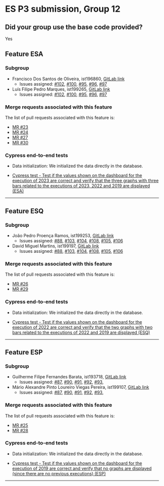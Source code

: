 # ES P3 submission, Group 12

## Did your group use the base code provided?

Yes

## Feature ESA

### Subgroup
 - Francisco Dos Santos de Oliveira, ist196860, [GitLab link](https://gitlab.rnl.tecnico.ulisboa.pt/ist196860)
   + Issues assigned: [#102](https://gitlab.rnl.tecnico.ulisboa.pt/es/es23-12/-/issues/102),
                      [#100](https://gitlab.rnl.tecnico.ulisboa.pt/es/es23-12/-/issues/100),
                      [#95](https://gitlab.rnl.tecnico.ulisboa.pt/es/es23-12/-/issues/95),
                      [#96](https://gitlab.rnl.tecnico.ulisboa.pt/es/es23-12/-/issues/96),
                      [#97](https://gitlab.rnl.tecnico.ulisboa.pt/es/es23-12/-/issues/97)
 - Luís Filipe Pedro Marques, ist199265, [GitLab link](https://gitlab.rnl.tecnico.ulisboa.pt/ist199265)
   + Issues assigned: [#102](https://gitlab.rnl.tecnico.ulisboa.pt/es/es23-12/-/issues/102),
                      [#100](https://gitlab.rnl.tecnico.ulisboa.pt/es/es23-12/-/issues/100),
                      [#95](https://gitlab.rnl.tecnico.ulisboa.pt/es/es23-12/-/issues/95),
                      [#96](https://gitlab.rnl.tecnico.ulisboa.pt/es/es23-12/-/issues/96),
                      [#97](https://gitlab.rnl.tecnico.ulisboa.pt/es/es23-12/-/issues/97)
### Merge requests associated with this feature

The list of pull requests associated with this feature is:

 - [MR #23](https://gitlab.rnl.tecnico.ulisboa.pt/es/es23-12/-/merge_requests/23)
 - [MR #24](https://gitlab.rnl.tecnico.ulisboa.pt/es/es23-12/-/merge_requests/24)
 - [MR #27](https://gitlab.rnl.tecnico.ulisboa.pt/es/es23-12/-/merge_requests/27)
 - [MR #30](https://gitlab.rnl.tecnico.ulisboa.pt/es/es23-12/-/merge_requests/30)


### Cypress end-to-end tests

- Data initialization: We initialized the data directly in the database.

- [Cypress test - Test if the values shown on the dashboard for the execution of 2023 are correct and verify that the three graphs with three bars related to the executions of 2023, 2022 and 2019 are displayed (ESA)](https://gitlab.rnl.tecnico.ulisboa.pt/es/es23-12/-/blob/master/frontend/tests/e2e/specs/dashboard/TeacherDashboard.js)

---

## Feature ESQ

### Subgroup
 - João Pedro Proença Ramos, ist199253, [GitLab link](https://gitlab.rnl.tecnico.ulisboa.pt/ist199253)
   + Issues assigned: [#88](https://gitlab.rnl.tecnico.ulisboa.pt/es/es23-12/-/issues/88),
                      [#103](https://gitlab.rnl.tecnico.ulisboa.pt/es/es23-12/-/issues/103),
                      [#104](https://gitlab.rnl.tecnico.ulisboa.pt/es/es23-12/-/issues/104),
                      [#108](https://gitlab.rnl.tecnico.ulisboa.pt/es/es23-12/-/issues/108),
                      [#105](https://gitlab.rnl.tecnico.ulisboa.pt/es/es23-12/-/issues/105),
                      [#106](https://gitlab.rnl.tecnico.ulisboa.pt/es/es23-12/-/issues/106)
 - David Miguel Martins, ist199197, [GitLab link](https://gitlab.rnl.tecnico.ulisboa.pt/ist199197)
   + Issues assigned: [#88](https://gitlab.rnl.tecnico.ulisboa.pt/es/es23-12/-/issues/88),
                      [#103](https://gitlab.rnl.tecnico.ulisboa.pt/es/es23-12/-/issues/103),
                      [#104](https://gitlab.rnl.tecnico.ulisboa.pt/es/es23-12/-/issues/104),
                      [#108](https://gitlab.rnl.tecnico.ulisboa.pt/es/es23-12/-/issues/108),
                      [#105](https://gitlab.rnl.tecnico.ulisboa.pt/es/es23-12/-/issues/105),
                      [#106](https://gitlab.rnl.tecnico.ulisboa.pt/es/es23-12/-/issues/106)

### Merge requests associated with this feature

The list of pull requests associated with this feature is:

 - [MR #26](https://gitlab.rnl.tecnico.ulisboa.pt/es/es23-12/-/merge_requests/26)
 - [MR #29](https://gitlab.rnl.tecnico.ulisboa.pt/es/es23-12/-/merge_requests/29)

### Cypress end-to-end tests

- Data initialization: We initialized the data directly in the database.

- [Cypress test - Test if the values shown on the dashboard for the execution of 2022 are correct and verify that the two graphs with two bars related to the executions of 2022 and 2019 are displayed (ESQ)](https://gitlab.rnl.tecnico.ulisboa.pt/es/es23-12/-/blob/master/frontend/tests/e2e/specs/dashboard/TeacherDashboard.js)

---

## Feature ESP

### Subgroup
 - Guilherme Filipe Fernandes Barata, ist193718, [GitLab link](https://gitlab.rnl.tecnico.ulisboa.pt/ist193718)
   + Issues assigned: [#87](https://gitlab.rnl.tecnico.ulisboa.pt/es/es23-12/-/issues/87),
                      [#90](https://gitlab.rnl.tecnico.ulisboa.pt/es/es23-12/-/issues/90),
                      [#91](https://gitlab.rnl.tecnico.ulisboa.pt/es/es23-12/-/issues/91),
                      [#92](https://gitlab.rnl.tecnico.ulisboa.pt/es/es23-12/-/issues/92),
                      [#93](https://gitlab.rnl.tecnico.ulisboa.pt/es/es23-12/-/issues/93),
 - Mário Alexandre Pinto Loureiro Viegas Pereira, ist199107, [GitLab link](https://gitlab.rnl.tecnico.ulisboa.pt/ist199107)
   + Issues assigned: [#87](https://gitlab.rnl.tecnico.ulisboa.pt/es/es23-12/-/issues/87),
                      [#90](https://gitlab.rnl.tecnico.ulisboa.pt/es/es23-12/-/issues/90),
                      [#91](https://gitlab.rnl.tecnico.ulisboa.pt/es/es23-12/-/issues/91),
                      [#92](https://gitlab.rnl.tecnico.ulisboa.pt/es/es23-12/-/issues/92),
                      [#93](https://gitlab.rnl.tecnico.ulisboa.pt/es/es23-12/-/issues/93),

### Merge requests associated with this feature

The list of pull requests associated with this feature is:

 - [MR #25](https://gitlab.rnl.tecnico.ulisboa.pt/es/es23-12/-/merge_requests/25)
 - [MR #28](https://gitlab.rnl.tecnico.ulisboa.pt/es/es23-12/-/merge_requests/28)

### Cypress end-to-end tests

- Data initialization: We initialized the data directly in the database.

- [Cypress test - Test if the values shown on the dashboard for the execution of 2019 are correct and verify that no graphs are displayed (since there are no previous executions) (ESP)](https://gitlab.rnl.tecnico.ulisboa.pt/es/es23-12/-/blob/master/frontend/tests/e2e/specs/dashboard/TeacherDashboard.js)

---
